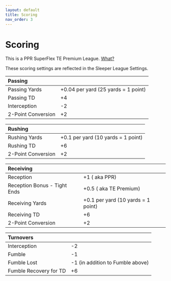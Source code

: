 ```yaml
---
layout: default
title: Scoring
nav_order: 3
---
```


# Scoring

This is a PPR SuperFlex TE Premium League. [What?](https://yardsperfantasy.com/superflex-tight-end-premium-fantasy-football-rankings-value/)

These scoring settings are reflected in the Sleeper League Settings.


| Passing| |
|:-------------|:------------------|
| Passing Yards | +0.04 per yard (25 yards = 1 point)
| Passing TD | +4 |
| Interception | -2 |
| 2-Point Conversion | +2 |

| Rushing | |
|:-------------|:------------------|
| Rushing Yards | +0.1 per yard (10 yards = 1 point)
| Rushing TD | +6 |
| 2-Point Conversion | +2 |

| Receiving | |
|:-------------|:------------------|
| Reception | +1 ( aka PPR) |
| Reception Bonus - Tight Ends | +0.5 ( aka TE Premium) |
| Receiving Yards | +0.1 per yard (10 yards = 1 point)
| Receiving TD | +6 |
| 2-Point Conversion | +2 |

| Turnovers| |
|:-------------|:------------------|
| Interception | -2 |
| Fumble  | -1 |
| Fumble Lost | -1 (in addition to Fumble above) |
| Fumble Recovery for TD  | +6 |
